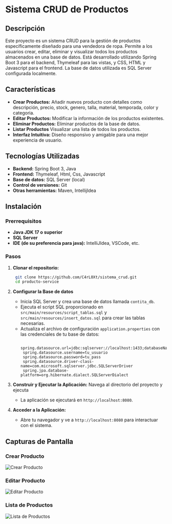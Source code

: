 # Sistema CRUD de Productos

## Descripción
Este proyecto es un sistema CRUD para la gestión de productos específicamente diseñado para una vendedora de ropa.
Permite a los usuarios crear, editar, eliminar y visualizar todos los productos almacenados en una base de datos. Está desarrollado utilizando Spring Boot 3 para el backend,
Thymeleaf para las vistas, y CSS, HTML y Javascript para el frontend. 
La base de datos utilizada es SQL Server configurada localmente.

## Características
    
- **Crear Productos:** Añadir nuevos producto con detalles como descripción, precio, stock, genero, talla, material, temporada, color y categoria.
- **Editar Productos:** Modificar la información de los productos existentes.
- **Eliminar Productos:** Eliminar productos de la base de datos.
- **Listar Productos** Visualizar una lista de todos los productos.
- **Interfaz Intuitiva:** Diseño responsivo y amigable para una mejor experiencia de usuario.


## Tecnologías Utilizadas

- **Backend:** Spring Boot 3, Java
- **Frontend:** Thymeleaf, Html, Css, Javascript
- **Base de datos:** SQL Server (local)
- **Control de versiones:** Git
- **Otras herramientas:** Maven, IntellijIdea


## Instalación

### Prerrequisitos

- **Java JDK 17 o superior**
- **SQL Server**
- **IDE (de su preferencia para java):** IntelliJIdea, VSCode, etc. 

### Pasos

1. **Clonar el repositorio:**
   ```bash
    git clone https://github.com/C4rL0Xt/sistema_crud.git
    cd producto-service
    ```
2. **Configurar la Base de datos**
    - Inicia SQL Server y crea una base de datos llamada `contita_db`.
    - Ejecuta el script SQL proporcionado en `src/main/resources/script_tablas.sql` y `src/main/resources/insert_datos.sql` para crear las tablas necesarias.
    - Actualiza el archivo de configuración `application.properties` con las credenciales de tu base de datos:
        ```properties
         spring.datasource.url=jdbc:sqlserver://localhost:1433;databaseName=contita_db;encrypt=true;trustServerCertificate=true
         spring.datasource.username=tu_usuario
         spring.datasource.password=tu_pass
         spring.datasource.driver-class-name=com.microsoft.sqlserver.jdbc.SQLServerDriver
         spring.jpa.database-platform=org.hibernate.dialect.SQLServerDialect
        ```
3. **Construir y Ejecutar la Aplicación:**
   Navega al directorio del proyecto y ejecuta
    - La aplicación se ejecutará en `http://localhost:8080`.

4. **Acceder a la Aplicación:**
   - Abre tu navegador y ve a `http://localhost:8080` para interactuar con el sistema.

## Capturas de Pantalla

### Crear Producto
![Crear Producto](screenshots/crear_producto.png)

### Editar Producto
![Editar Producto](screenshots/editar_producto.png)

### Lista de Productos
![Lista de Productos](screenshots/tabla.png)